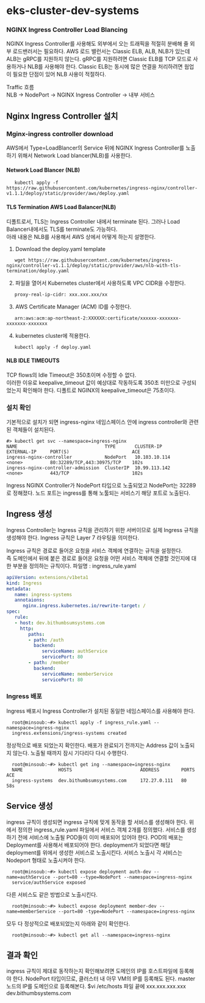 # eks-cluster-dev-systems

### NGINX Ingress Controller Load Blancing
NGINX Ingress Controller를 사용해도 외부에서 오는 트래픽을 적절히 분배해 줄 외부 로드밴러서는 필요하다. AWS 로드 밸런서는 Classic ELB, ALB, NLB가 있는데 ALB는 gRPC를 지원하지 않는다. 
gRPC를 지원하려면 Classic ELB를 TCP 모드로 사용하거나 NLB를 사용해야 한다. Classic ELB는 동시에 많은 연결을 처리하려면 웜업이 필요한 단점이 있어  NLB 사용이 적절하다. 
   
Traffic 흐름   
  NLB -> NodePort -> NGINX Ingress Controller -> 내부 서비스 
  
## Nginx Ingress Controller 설치

### Mginx-ingress controller download
AWS에서 Type=LoadBlancer의 Service 뒤에 NGINX Ingress Controller를 노출하기 위해서 Network Load blancer(NLB)를 사용한다.    

#### Network Load Blancer (NLB)
```shell
   kubectl apply -f https://raw.githubusercontent.com/kubernetes/ingress-nginx/controller-v1.1.1/deploy/static/provider/aws/deploy.yaml
```
#### TLS Termination AWS Load Balancer(NLB)
디폴트로서, TLS는 Ingress Controller 내에서 terminate 된다. 그러나 Load Balancer내에서도 TLS를 terminate도 가능하다.  
아래 내용은 NLB를 사용해서 AWS 상에서 어떻게 하는지 설명한다.   
1. Download the deploy.yaml template
```shell
   wget https://raw.githubusercontent.com/kubernetes/ingress-nginx/controller-v1.1.1/deploy/static/provider/aws/nlb-with-tls-termination/deploy.yaml
```
2. 파일을 열어서 Kubernetes cluster에서 사용하도록 VPC CIDR을 수정한다. 
```shell
   proxy-real-ip-cidr: xxx.xxx.xxx/xx
```
3. AWS Certificate Manager (ACM) ID를 수정한다.
```shell
   arn:aws:acm:ap-northeast-2:XXXXXX:certificate/xxxxxx-xxxxxxx-xxxxxxx-xxxxxxx
```
4. kubernetes cluster에 적용한다.
```shell
   kubectl apply -f deploy.yaml
```

#### NLB IDLE TIMEOUTS
TCP flows의 Idle Timeout은 350초이며 수정할 수 없다.  
이러한 이유로 keepalive_timeout 값이 예상대로 작동하도록 350초 미만으로 구성되었는지 확인해야 한다. 
디폴트로 NGINX의 keepalive_timeout은 75초이다. 

### 설치 확인 
기본적으로 설치가 되면 ingress-nginx 네임스페이스 안에 ingress controller와 관련된 객체들이 설치된다. 
```shell
#> kubectl get svc --namespace=ingress-nginx
NAME                                TYPE       CLUSTER-IP        EXTERNAL-IP     PORT(S)                       ACE
ingress-nginx-controller            NodePort   10.103.10.114     <none>          80:32289/TCP,443:30975/TCP    102s
ingress-nginx-controller-admission  ClusterIP  10.99.113.142     <none>          443/TCP                       102s
```
Ingress NGINX Controller가 NodePort 타입으로 노출되었고 NodePort는 32289로 정해졌다.  노드 포트는 ingress를 통해 노툴되는 서비스기 해당 포트로 노출된다. 

## Ingress 생성 
Ingress Controller는 Ingress 규칙을 관리하기 위한 서버이므로 실제 Ingress 규칙을 생성해야 한다.  Ingress 규칙은 Layer 7 라우팅을 의미한다. 
    
Ingress 규칙은 경로로 들어온 요청을 서비스 객체에 연결하는 규칙을 설정한다.   
즉 도메인에서 뒤에 붙은 경로로 들어온 요청을 어떤 서비스 객체에 연결할 것인지에 대한 부분을 정의하는 규칙이다.
파일명 : ingress_rule.yaml
```yaml
apiVersion: extensions/v1beta1
kind: Ingress
metadata:
   name: ingress-systems
   annotaions:
      nginx.ingress.kubernetes.io/rewrite-target: /
spec:
   rule:
   - host: dev.bithumbsumsystems.com
     http:
        paths:
        - path: /auth
          backend:
             serviceName: authService
             servicePort: 80
        - path: /member
          backend:
             serviceName: memberService
             servicePort: 80
```
### Ingress 배포 
Ingress 배포시 Ingress Controller가 설치된 동일한 네임스페이스를 사용해야 한다. 
```shell
  root@minsoub:~#> kubectl apply -f ingress_rule.yaml --namespace=ingress-nginx
  ingress.extensions/ingress-systems created
```
정상적으로 배포 되었는지 확인한다. 배포가 완료되기 전까지는 Address 값이 노출되지 않는다.  노출될 때까지 잠시 기다리다 다시 수행한다.   
```shell
  root@minsoub:~#> kubectl get ing --namespace=ingress-nginx
  NAME             HOSTS                         ADDRESS        PORTS    ACE
  ingress-systems  dev.bithumbsumsystems.com     172.27.0.111   80       58s
```

## Service 생성 
ingress 규칙이 생성되면 ingress 규칙에 맞게 동작을 할 서비스를 생성해야 한다. 위에서 정의한 ingress_rule.yaml 파일에서 서비스 객체 2개를 정의했다. 
서비스를 생성하기 전에 서비스에 노출될 POD들이 이미 배포되어 있어야 한다. POD의 배포는 Deployment를 사용해서 배포되어야 한다. 
deployment가 되었다면 해당 deployment를 위에서 생성한 서비스로 노출시킨다. 
서비스 노출시 각 서비스는 Nodeport 형태로 노출시켜야 한다. 
```shell
  root@minsoub:~#> kubectl expose deployment auth-dev --name=authService --port=80 --type=NodePort --namespace=ingress-nginx
  service/authService exposed
```
다른 서비스도 같은 방법으로 노출시킨다.
```shell
  root@minsoub:~#> kubectl expose deployment member-dev --name=memberService --port=80 -type=NodePort --namespace=ingress-nginx
```

모두 다 정상적으로 배포되었는지 아래와 같이 확인한다.
```shell
  root@minsoub:~#> kubectl get all --namespace=ingress-nginx
```

## 결과 확인
ingress 규칙이 제대로 동작하는지 확인해보려면 도메인의 IP를 호스트파일에 등록해야 한다. NodePort 타입이므로, 클러스터 내 아무 VM의 IP를 등록해도 된다. 
master노드의 IP를 도메인으로 등록해본다.
$vi /etc/hosts
파일 끝에 xxx.xxx.xxx.xxx dev.bithumbsystems.com

